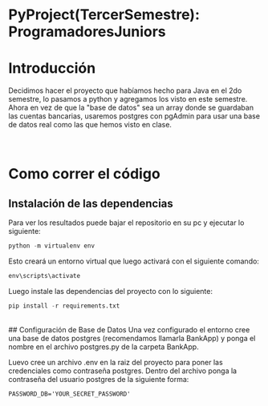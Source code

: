 # PyProject(TercerSemestre): ProgramadoresJuniors


# Introducción

Decidimos hacer el proyecto que habíamos hecho para Java en el 2do semestre, lo pasamos a python y agregamos los visto en este semestre. Ahora en vez de que la "base de datos" sea un array donde se guardaban las cuentas bancarias, usaremos postgres con pgAdmin para usar una base de datos real como las que hemos visto en clase.
<br>
<br>
<br>

# Como correr el código

## Instalación de las dependencias
Para ver los resultados puede bajar el repositorio en su pc y ejecutar lo siguiente:

```python
python -m virtualenv env
```

Esto creará un entorno virtual que luego activará con el siguiente comando:

```python
env\scripts\activate
```

Luego instale las dependencias del proyecto con lo siguiente:

```python
pip install -r requirements.txt
```
<br>
## Configuración de Base de Datos
Una vez configurado el entorno cree una base de datos postgres (recomendamos llamarla BankApp) y ponga el nombre en el archivo postgres.py de la carpeta BankApp.

Luevo cree un archivo .env en la raiz del proyecto para poner las credenciales como contraseña postgres. Dentro del archivo ponga la contraseña del usuario postgres de la siguiente forma:

```
PASSWORD_DB='YOUR_SECRET_PASSWORD'
```
